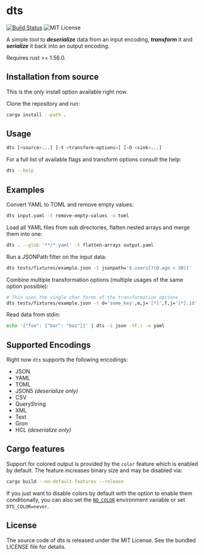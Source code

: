 # dts

[![Build Status](https://github.com/martinohmann/dts/workflows/ci/badge.svg)](https://github.com/martinohmann/dts/actions?query=workflow%3Aci)
![MIT License](https://img.shields.io/github/license/martinohmann/dts?color=blue)

A simple tool to _**deserialize**_ data from an input encoding, _**transform**_
it and _**serialize**_ it back into an output encoding.

Requires rust >= 1.56.0.

## Installation from source

This is the only install option available right now.

Clone the repository and run:

```sh
cargo install --path .
```

## Usage

```sh
dts [<source>...] [-t <transform-options>] [-O <sink>...]
```

For a full list of available flags and transform options consult the help:

```sh
dts --help
```

## Examples

Convert YAML to TOML and remove empty values:

```sh
dts input.yaml -t remove-empty-values -o toml
```

Load all YAML files from sub directories, flatten nested arrays and merge them into one:

```sh
dts . --glob '**/*.yaml' -t flatten-arrays output.yaml
```

Run a JSONPath filter on the input data:

```sh
dts tests/fixtures/example.json -t jsonpath='$.users[?(@.age < 30)]'
```

Combine multiple transformation options (multiple usages of the same option possible):

```sh
# This uses the single char forms of the transformation options
dts tests/fixtures/example.json -t d='some_key',m,j='[*]',f,j='[*].id'
```

Read data from stdin:

```sh
echo '{"foo": {"bar": "baz"}}' | dts -i json -tF,r -o yaml
```

## Supported Encodings

Right now `dts` supports the following encodings:

- JSON
- YAML
- TOML
- JSON5 _(deserialize only)_
- CSV
- QueryString
- XML
- Text
- Gron
- HCL _(deserialize only)_

## Cargo features

Support for colored output is provided by the `color` feature which is enabled
by default. The feature increases binary size and may be disabled via:

```sh
cargo build --no-default-features --release
```

If you just want to disable colors by default with the option to enable them
conditionally, you can also set the [`NO_COLOR`](https://no-color.org/)
environment variable or set `DTS_COLOR=never`.

## License

The source code of dts is released under the MIT License. See the bundled
LICENSE file for details.
